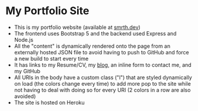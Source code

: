# My Portfolio Site
- This is my portfolio website (available at [smrth.dev](https://www.smrth.dev))
- The frontend uses Bootstrap 5 and the backend used Express and Node.js
- All the "content" is dynamically rendered onto the page from an externally hosted JSON file to avoid having to push to GitHub and force a new build to start every time
- It has links to my Resume/CV, my [blog](https://dev.to/httpsamc), an inline form to contact me, and my GitHub
- All URIs in the body have a custom class ("l") that are styled dynamically on load (the colors change every time) to add more pop to the site while not having to deal with doing so for every URI (2 colors in a row are also avoided)
- The site is hosted on Heroku